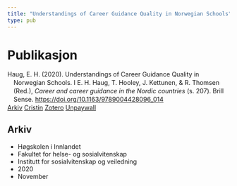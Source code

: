 ```yaml
---
title: "Understandings of Career Guidance Quality in Norwegian Schools"
type: pub
---
```

<h1>Publikasjon</h1>
<article id="csl-bib-container-ARG2BP93" class="csl-bib-container">
  <div class="csl-bib-body" style="line-height: 1.35; padding-left: 1em; text-indent:-1em;">
  <div class="csl-entry">Haug, E. H. (2020). Understandings of Career Guidance Quality in Norwegian Schools. I E. H. Haug, T. Hooley, J. Kettunen, &amp; R. Thomsen (Red.), <i>Career and career guidance in the Nordic countries</i> (s. 207). Brill Sense. <a href="https://doi.org/10.1163/9789004428096_014">https://doi.org/10.1163/9789004428096_014</a></div>
</div>
  <div class="csl-bib-buttons">
    <a href="#taxonomy-article-ARG2BP93" class="csl-bib-button">Arkiv</a>
    <a href="https://app.cristin.no/results/show.jsf?id=1849598" alt="Cristin URL" class="csl-bib-button">Cristin</a>
    <a href="http://zotero.org/groups/5022929/items/ARG2BP93" alt="Zotero URL" class="csl-bib-button">Zotero</a>
    <a href="https://brill.com/downloadpdf/book/edcoll/9789004428096/BP000023.pdf" class="csl-bib-button">Unpaywall</a>
  </div>
  <div id="csl-bib-meta-container-ARG2BP93"></div>
</article>
<div id="csl-bib-meta-ARG2BP93" class="csl-bib-meta">
  <article id="taxonomy-article-ARG2BP93" class="taxonomy-article">
    <h1>Arkiv</h1>
    <ul>
      <li>Høgskolen i Innlandet</li>
      <li>Fakultet for helse- og sosialvitenskap</li>
      <li>Institutt for sosialvitenskap og veiledning</li>
      <li>2020</li>
      <li>November</li>
    </ul>
  </article>
</div>
